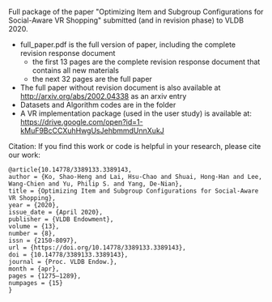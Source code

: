 Full package of the paper "Optimizing Item and Subgroup Configurations for Social-Aware VR Shopping" submitted (and in revision phase) to VLDB 2020.

- full_paper.pdf is the full version of paper, including the complete revision response document
  - the first 13 pages are the complete revision response document that contains all new materials
  - the next 32 pages are the full paper
- The full paper without revision document is also available at http://arxiv.org/abs/2002.04338 as an arxiv entry
- Datasets and Algorithm codes are in the folder
- A VR implementation package (used in the user study) is available at: https://drive.google.com/open?id=1-kMuF9BcCCXuhHwgUsJehbmmdUnnXukJ

Citation:
If you find this work or code is helpful in your research, please cite our work:
```
@article{10.14778/3389133.3389143,
author = {Ko, Shao-Heng and Lai, Hsu-Chao and Shuai, Hong-Han and Lee, Wang-Chien and Yu, Philip S. and Yang, De-Nian},
title = {Optimizing Item and Subgroup Configurations for Social-Aware VR Shopping},
year = {2020},
issue_date = {April 2020},
publisher = {VLDB Endowment},
volume = {13},
number = {8},
issn = {2150-8097},
url = {https://doi.org/10.14778/3389133.3389143},
doi = {10.14778/3389133.3389143},
journal = {Proc. VLDB Endow.},
month = {apr},
pages = {1275–1289},
numpages = {15}
}
```
